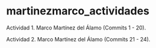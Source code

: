 # martinezmarco_actividades

Actividad 1. Marco Martínez del Álamo (Commits 1 - 20).

Actividad 2. Marco Martínez del Álamo (Commits 21 - 24).
